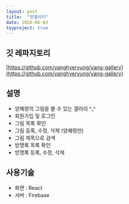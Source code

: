 ```yaml
---
layout: post
title:  "양갤러리"
date: 2020-06-03
toyproject: true
---
```

## 깃 레파지토리
[https://github.com/yanghyeryung/yang-gallery](https://github.com/yanghyeryung/yang-gallery)

## 설명
- 양혜령의 그림을 볼 수 있는 갤러리 ^_^
- 회원가입 및 로그인
- 그림 목록 확인
- 그림 등록, 수정, 삭제 (양혜령만)
- 그림 제목으로 검색
- 방명록 목록 확인
- 방명록 등록, 수정, 삭제

## 사용기술
- 화면 : React 
- 서버 : Firebase

